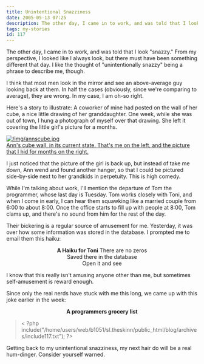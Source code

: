 ```yaml
---
title: Unintentional Snazziness
date: 2005-05-13 07:25
description: The other day, I came in to work, and was told that I look "snazzy."  From my perspective, I looked like I always look, but there must have been something different that day.  I like the thought of "unintentionally snazzy" being a phrase to describe me, though.
tags: my-stories
id: 117
---
```

The other day, I came in to work, and was told that I look "snazzy."  From my perspective, I looked like I always look, but there must have been something different that day.  I like the thought of "unintentionally snazzy" being a phrase to describe me, though.

I think that most men look in the mirror and see an above-average guy looking back at them.  In half the cases (obviously, since we're comparing to average), they are wrong.  In my case, I am oh-so right.

Here's a story to illustrate:  A coworker of mine had posted on the wall of her cube, a nice little drawing of her granddaughter.  One week, while she was out of town, I hung a photograph of myself over that drawing.  She left it covering the little girl's picture for a months.

<a class="lightview alignright" href="/img/annscube.jpg" data-lightview-caption="Ann's cube wall, in its current state.  That's me on the left, and the picture that I hid for months on the right." data-lightview-group="group1" style="width:350px;"><img src="/img/annscube.jpg" alt="/img/annscube.jpg"><br><span class="caption">Ann's cube wall, in its current state.  That's me on the left, and the picture that I hid for months on the right.</span></a>

I just noticed that the picture of the girl is back up, but instead of take me down, Ann wend and found another hanger, so that I could be pictured side-by-side next to her grandkids in perpetuity.  This is high comedy.

While I'm talking about work, I'll mention the departure of Tom the programmer, whose last day is Tuesday.  Tom works closely with Toni, and when I come in early, I can hear them squawking like a married couple from 6:00 to about 8:00.  Once the office starts to fill up with people at 8:00, Tom clams up, and there's no sound from him for the rest of the day.

Their bickering is a regular source of amusement for me.  Yesterday, it was over how some information was stored in the database.  I prompted me to email them this haiku:

<center><b>A Haiku for Toni</b>
There are no zeros<br />Saved there in the database<br />Open it and see</center>

I know that this really isn't amusing anyone other than me, but sometimes self-amusement is reward enough.

Since only the real nerds have stuck with me this long, we came up with this joke earlier in the week:

<center><b>A programmers grocery list</b></center><blockquote>< ?php include("/home/users/web/b1051/sl.theskinn/public_html/blog/archives/include117.txt"); ?></blockquote>

Getting back to my unintentional snazziness, my next hair do will be a real hum-dinger.  Consider yourself warned.
